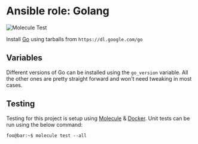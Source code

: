 # Ansible role: Golang

![Molecule Test](https://github.com/crgwilson/ansible-role-golang/workflows/Molecule%20Test/badge.svg)

Install [Go](https://golang.org/) using tarballs from `https://dl.google.com/go`

## Variables

Different versions of Go can be installed using the `go_version` variable. All the other ones are pretty straight forward and won't need tweaking in most cases.

## Testing

Testing for this project is setup using [Molecule](https://molecule.readthedocs.io/en/stable/) & [Docker](https://www.docker.com/).
Unit tests can be run using the below command:

```console
foo@bar:~$ molecule test --all
```
